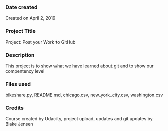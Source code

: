 ### Date created
Created on April 2, 2019

### Project Title
Project: Post your Work to GitHub

### Description
This project is to show what we have learned about git and to show our compentency level

### Files used
bikeshare.py, README.md, chicago.csv, new_york_city.csv, washington.csv

### Credits
Course created by Udacity, project upload, updates and git updates by 
Blake Jensen

